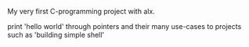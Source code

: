 My very first C-programming project with alx.

print 'hello world' through pointers and their many use-cases to projects such as 'building simple shell'
